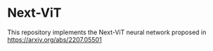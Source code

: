 # Next-ViT
This repository implements the Next-ViT neural network proposed in https://arxiv.org/abs/2207.05501
